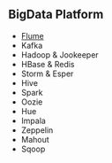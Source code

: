 ## BigData Platform
  - [Flume](https://github.com/sanga327/TIL/blob/main/BigData/Flume.md)
  - Kafka
  - Hadoop & Jookeeper
  - HBase & Redis
  - Storm & Esper
  - Hive
  - Spark
  - Oozie
  - Hue
  - Impala
  - Zeppelin
  - Mahout
  - Sqoop
 

